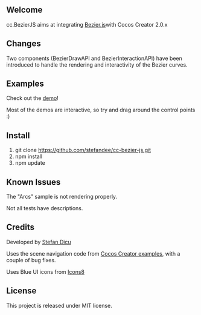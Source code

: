 ## Welcome
cc.BezierJS aims at integrating [Bezier.js](https://github.com/Pomax/bezierjs)with Cocos Creator 2.0.x

## Changes
Two components (BezierDrawAPI and BezierInteractionAPI) have been introduced to handle the rendering and interactivity of the Bezier curves.

## Examples
Check out the [demo](http://www.pirongames.com/wp-content/uploads/projects/cc-bezier-js/index.html)!

Most of the demos are interactive, so try and drag around the control points :)

## Install
1. git clone https://github.com/stefandee/cc-bezier-js.git
2. npm install
3. npm update

## Known Issues
The "Arcs" sample is not rendering properly.

Not all tests have descriptions.

## Credits
Developed by [Stefan Dicu](http://www.pirongames.com)

Uses the scene navigation code from [Cocos Creator examples](https://github.com/cocos-creator/example-cases), with a couple of bug fixes.

Uses Blue UI icons from [Icons8](https://icons8.com/)

## License
This project is released under MIT license.
